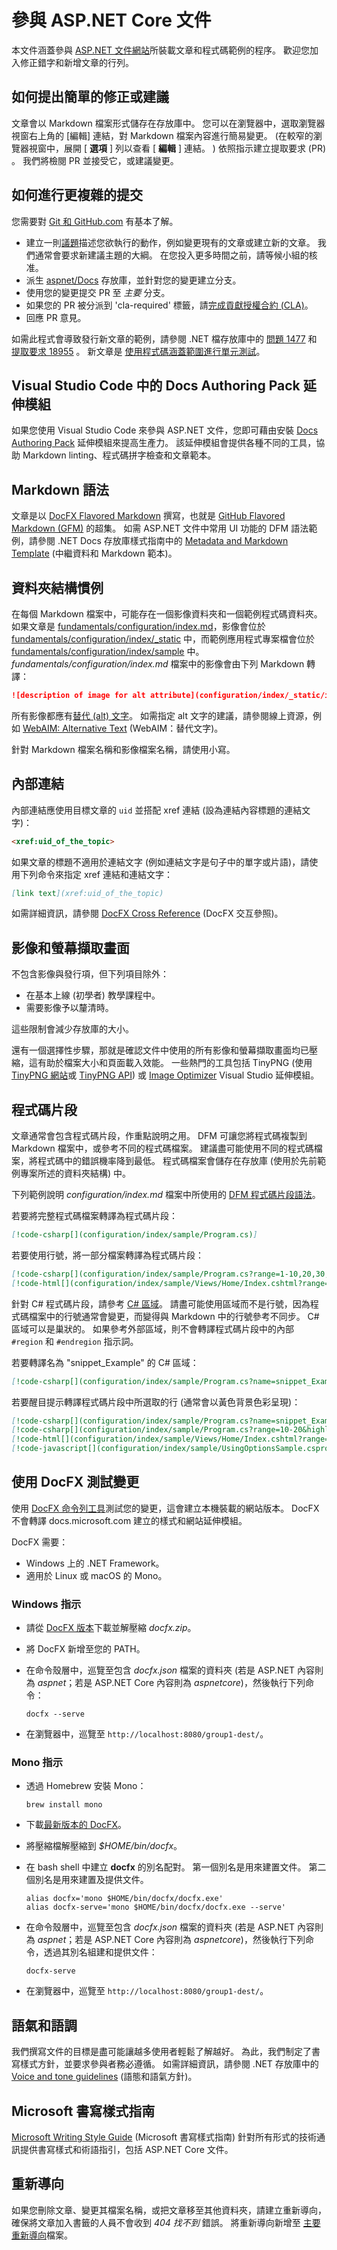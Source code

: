 # <a name="contribute-to-the-aspnet-core-documentation"></a>參與 ASP.NET Core 文件

本文件涵蓋參與 [ASP.NET 文件網站](https://docs.microsoft.com/aspnet/)所裝載文章和程式碼範例的程序。 歡迎您加入修正錯字和新增文章的行列。

## <a name="how-to-make-a-simple-correction-or-suggestion"></a>如何提出簡單的修正或建議

文章會以 Markdown 檔案形式儲存在存放庫中。 您可以在瀏覽器中，選取瀏覽器視窗右上角的 [編輯] 連結，對 Markdown 檔案內容進行簡易變更。  (在較窄的瀏覽器視窗中，展開 [ **選項** ] 列以查看 [ **編輯** ] 連結。 ) 依照指示建立提取要求 (PR) 。 我們將檢閱 PR 並接受它，或建議變更。

## <a name="how-to-make-a-more-complex-submission"></a>如何進行更複雜的提交

您需要對 [Git 和 GitHub.com](https://guides.github.com/activities/hello-world/) 有基本了解。

* 建立一則[議題](https://github.com/dotnet/AspNetCore.Docs/issues/new)描述您欲執行的動作，例如變更現有的文章或建立新的文章。 我們通常會要求新建議主題的大綱。 在您投入更多時間之前，請等候小組的核准。
* 派生 [aspnet/Docs](https://github.com/dotnet/AspNetCore.Docs/) 存放庫，並針對您的變更建立分支。
* 使用您的變更提交 PR 至 *主要* 分支。
* 如果您的 PR 被分派到 'cla-required' 標籤，請[完成貢獻授權合約 (CLA)](https://cla.dotnetfoundation.org/)。
* 回應 PR 意見。

如需此程式會導致發行新文章的範例，請參閱 .NET 檔存放庫中的 [問題 1477](https://github.com/dotnet/docs/issues/1477) 和 [提取要求 18955](https://github.com/dotnet/docs/pull/18955) 。 新文章是 [使用程式碼涵蓋範圍進行單元測試](/dotnet/core/testing/unit-testing-code-coverage)。

## <a name="docs-authoring-pack-extension-in-visual-studio-code"></a>Visual Studio Code 中的 Docs Authoring Pack 延伸模組

如果您使用 Visual Studio Code 來參與 ASP.NET 文件，您即可藉由安裝 [Docs Authoring Pack](https://marketplace.visualstudio.com/items?itemName=docsmsft.docs-authoring-pack) 延伸模組來提高生產力。 該延伸模組會提供各種不同的工具，協助 Markdown linting、程式碼拼字檢查和文章範本。

## <a name="markdown-syntax"></a>Markdown 語法

文章是以 [DocFX Flavored Markdown](https://dotnet.github.io/docfx/spec/docfx_flavored_markdown.html) 撰寫，也就是 [GitHub Flavored Markdown (GFM)](https://guides.github.com/features/mastering-markdown/) 的超集。 如需 ASP.NET 文件中常用 UI 功能的 DFM 語法範例，請參閱 .NET Docs 存放庫樣式指南中的 [Metadata and Markdown Template](https://github.com/dotnet/docs/blob/main/styleguide/template.md) (中繼資料和 Markdown 範本)。 

## <a name="folder-structure-conventions"></a>資料夾結構慣例

在每個 Markdown 檔案中，可能存在一個影像資料夾和一個範例程式碼資料夾。 如果文章是 [fundamentals/configuration/index.md](https://github.com/dotnet/AspNetCore.Docs/blob/main/aspnetcore/fundamentals/configuration/index.md)，影像會位於 [fundamentals/configuration/index/\_static](https://github.com/dotnet/AspNetCore.Docs/tree/main/aspnetcore/fundamentals/configuration/index/_static) 中，而範例應用程式專案檔會位於 [fundamentals/configuration/index/sample](https://github.com/dotnet/AspNetCore.Docs/tree/main/aspnetcore/fundamentals/configuration/index/sample) 中。 *fundamentals/configuration/index.md* 檔案中的影像會由下列 Markdown 轉譯：

```md
![description of image for alt attribute](configuration/index/_static/imagename.png)
```

所有影像都應有[替代 (alt) 文字](https://wikipedia.org/wiki/Alt_attribute)。 如需指定 alt 文字的建議，請參閱線上資源，例如 [WebAIM: Alternative Text](https://webaim.org/techniques/alttext/) (WebAIM：替代文字)。

針對 Markdown 檔案名稱和影像檔案名稱，請使用小寫。

## <a name="internal-links"></a>內部連結

內部連結應使用目標文章的 `uid` 並搭配 xref 連結 (設為連結內容標題的連結文字)：

```md
<xref:uid_of_the_topic>
```

如果文章的標題不適用於連結文字 (例如連結文字是句子中的單字或片語)，請使用下列命令來指定 xref 連結和連結文字：

```md
[link text](xref:uid_of_the_topic)
```

如需詳細資訊，請參閱 [DocFX Cross Reference](https://dotnet.github.io/docfx/spec/docfx_flavored_markdown.html#cross-reference) (DocFX 交互參照)。

## <a name="images-and-screenshots"></a>影像和螢幕擷取畫面

不包含影像與發行項，但下列項目除外：

* 在基本上線 (初學者) 教學課程中。
* 需要影像予以釐清時。

這些限制會減少存放庫的大小。

還有一個選擇性步驟，那就是確認文件中使用的所有影像和螢幕擷取畫面均已壓縮，這有助於檔案大小和頁面載入效能。 一些熱門的工具包括 TinyPNG (使用 [TinyPNG 網站](https://tinypng.com/)或 [TinyPNG API](https://tinypng.com/developers)) 或 [Image Optimizer](https://marketplace.visualstudio.com/items?itemName=MadsKristensen.ImageOptimizer) Visual Studio 延伸模組。 

## <a name="code-snippets"></a>程式碼片段

文章通常會包含程式碼片段，作重點說明之用。 DFM 可讓您將程式碼複製到 Markdown 檔案中，或參考不同的程式碼檔案。 建議盡可能使用不同的程式碼檔案，將程式碼中的錯誤機率降到最低。 程式碼檔案會儲存在存放庫 (使用於先前範例專案所述的資料夾結構) 中。 

下列範例說明 *configuration/index.md* 檔案中所使用的 [DFM 程式碼片段語法](https://dotnet.github.io/docfx/spec/docfx_flavored_markdown.html#code-snippet)。

若要將完整程式碼檔案轉譯為程式碼片段：

```md
[!code-csharp[](configuration/index/sample/Program.cs)]
```

若要使用行號，將一部分檔案轉譯為程式碼片段：

```md
[!code-csharp[](configuration/index/sample/Program.cs?range=1-10,20,30,40-50]
[!code-html[](configuration/index/sample/Views/Home/Index.cshtml?range=1-10,20,30,40-50]
```

針對 C# 程式碼片段，請參考 [C# 區域](https://docs.microsoft.com/dotnet/csharp/language-reference/preprocessor-directives/preprocessor-region)。 請盡可能使用區域而不是行號，因為程式碼檔案中的行號通常會變更，而變得與 Markdown 中的行號參考不同步。 C# 區域可以是巢狀的。 如果參考外部區域，則不會轉譯程式碼片段中的內部 `#region` 和 `#endregion` 指示詞。 

若要轉譯名為 "snippet_Example" 的 C# 區域：

```md
[!code-csharp[](configuration/index/sample/Program.cs?name=snippet_Example)]
```

若要醒目提示轉譯程式碼片段中所選取的行 (通常會以黃色背景色彩呈現)：

```md
[!code-csharp[](configuration/index/sample/Program.cs?name=snippet_Example&highlight=1-3,10,20-25)]
[!code-csharp[](configuration/index/sample/Program.cs?range=10-20&highlight=1-3]
[!code-html[](configuration/index/sample/Views/Home/Index.cshtml?range=10-20&highlight=1-3]
[!code-javascript[](configuration/index/sample/UsingOptionsSample.csproj?range=10-20&highlight=1-3]
```

## <a name="test-changes-with-docfx"></a>使用 DocFX 測試變更

使用 [DocFX 命令列工具](https://dotnet.github.io/docfx/tutorial/docfx_getting_started.html#2-use-docfx-as-a-command-line-tool)測試您的變更，這會建立本機裝載的網站版本。 DocFX 不會轉譯 docs.microsoft.com 建立的樣式和網站延伸模組。

DocFX 需要：

* Windows 上的 .NET Framework。
* 適用於 Linux 或 macOS 的 Mono。 

### <a name="windows-instructions"></a>Windows 指示

* 請從 [DocFX 版本](https://github.com/dotnet/docfx/releases)下載並解壓縮 *docfx.zip*。
* 將 DocFX 新增至您的 PATH。
* 在命令殼層中，巡覽至包含 *docfx.json* 檔案的資料夾 (若是 ASP.NET 內容則為 *aspnet*；若是 ASP.NET Core 內容則為 *aspnetcore*)，然後執行下列命令：

  ```console
  docfx --serve
  ```

* 在瀏覽器中，巡覽至 `http://localhost:8080/group1-dest/`。

### <a name="mono-instructions"></a>Mono 指示

* 透過 Homebrew 安裝 Mono：

  ```console
  brew install mono
  ```

* 下載[最新版本的 DocFX](https://github.com/dotnet/docfx/releases)。
* 將壓縮檔解壓縮到 *$HOME/bin/docfx*。
* 在 bash shell 中建立 **docfx** 的別名配對。 第一個別名是用來建置文件。 第二個別名是用來建置及提供文件。

  ```console
  alias docfx='mono $HOME/bin/docfx/docfx.exe'
  alias docfx-serve='mono $HOME/bin/docfx/docfx.exe --serve'
  ```

* 在命令殼層中，巡覽至包含 *docfx.json* 檔案的資料夾 (若是 ASP.NET 內容則為 *aspnet*；若是 ASP.NET Core 內容則為 *aspnetcore*)，然後執行下列命令，透過其別名組建和提供文件：

  ```console
  docfx-serve
  ```

* 在瀏覽器中，巡覽至 `http://localhost:8080/group1-dest/`。

## <a name="voice-and-tone"></a>語氣和語調

我們撰寫文件的目標是盡可能讓越多使用者輕鬆了解越好。 為此，我們制定了書寫樣式方針，並要求參與者務必遵循。 如需詳細資訊，請參閱 .NET 存放庫中的 [Voice and tone guidelines](https://github.com/dotnet/docs/blob/main/styleguide/voice-tone.md) (語態和語氣方針)。

## <a name="microsoft-writing-style-guide"></a>Microsoft 書寫樣式指南

[Microsoft Writing Style Guide](https://docs.microsoft.com/style-guide/welcome/) (Microsoft 書寫樣式指南) 針對所有形式的技術通訊提供書寫樣式和術語指引，包括 ASP.NET Core 文件。

## <a name="redirects"></a>重新導向

如果您刪除文章、變更其檔案名稱，或把文章移至其他資料夾，請建立重新導向，確保將文章加入書籤的人員不會收到 *404 找不到* 錯誤。 將重新導向新增至 [主要重新導向](https://github.com/dotnet/AspNetCore.Docs/blob/main/.openpublishing.redirection.json)檔案。
